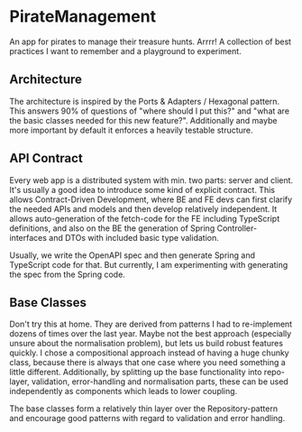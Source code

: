 # PirateManagement

An app for pirates to manage their treasure hunts. Arrrr!
A collection of best practices I want to remember and a playground to experiment.

## Architecture

The architecture is inspired by the Ports & Adapters / Hexagonal pattern. 
This answers 90% of questions of "where should I put this?" and "what are the basic classes needed for this new feature?".
Additionally and maybe more important by default it enforces a heavily testable structure. 

## API Contract

Every web app is a distributed system with min. two parts: server and client. 
It's usually a good idea to introduce some kind of explicit contract.
This allows Contract-Driven Development, where BE and FE devs can first clarify the needed APIs and models and then develop relatively independent.
It allows auto-generation of the fetch-code for the FE including TypeScript definitions, 
and also on the BE the generation of Spring Controller-interfaces and DTOs with included basic type validation.

Usually, we write the OpenAPI spec and then generate Spring and TypeScript code for that. 
But currently, I am experimenting with generating the spec from the Spring code.

## Base Classes

Don't try this at home. They are derived from patterns I had to re-implement dozens of times over the last year.
Maybe not the best approach (especially unsure about the normalisation problem), but lets us build robust features quickly.
I chose a compositional approach instead of having a huge chunky class,
because there is always that one case where you need something a little different.
Additionally, by splitting up the base functionality into repo-layer, validation, error-handling and normalisation parts,
these can be used independently as components which leads to lower coupling.

The base classes form a relatively thin layer over the Repository-pattern and encourage good patterns with regard
to validation and error handling.

